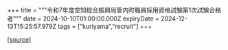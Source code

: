 +++
title = """令和7年度空知総合振興局管内町職員採用資格試験第1次試験合格者"""
date = 2024-10-10T01:00:00.000Z
expiryDate = 2024-12-13T15:25:57.979Z
tags = ["kuriyama","recruit"]
+++


[[source]](https://www.town.kuriyama.hokkaido.jp/site/saiyou/29107.html)
